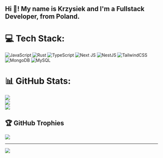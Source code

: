 <h2 align="left">Hi 👋! My name is Krzysiek and I'm a Fullstack Developer, from Poland.</h2>

# 💻 Tech Stack:
![JavaScript](https://img.shields.io/badge/javascript-%23323330.svg?style=for-the-badge&logo=javascript&logoColor=%23F7DF1E) ![Rust](https://img.shields.io/badge/rust-%23000000.svg?style=for-the-badge&logo=rust&logoColor=white) ![TypeScript](https://img.shields.io/badge/typescript-%23007ACC.svg?style=for-the-badge&logo=typescript&logoColor=white) ![Next JS](https://img.shields.io/badge/Next-black?style=for-the-badge&logo=next.js&logoColor=white) ![NestJS](https://img.shields.io/badge/nestjs-%23E0234E.svg?style=for-the-badge&logo=nestjs&logoColor=white) ![TailwindCSS](https://img.shields.io/badge/tailwindcss-%2338B2AC.svg?style=for-the-badge&logo=tailwind-css&logoColor=white) ![MongoDB](https://img.shields.io/badge/MongoDB-%234ea94b.svg?style=for-the-badge&logo=mongodb&logoColor=white) ![MySQL](https://img.shields.io/badge/mysql-%2300f.svg?style=for-the-badge&logo=mysql&logoColor=white)
# 📊 GitHub Stats:
![](https://github-readme-stats.vercel.app/api?username=malezjaa&theme=merko&hide_border=false&include_all_commits=true&count_private=true)<br/>
![](https://github-readme-streak-stats.herokuapp.com/?user=malezjaa&theme=merko&hide_border=false)<br/>
![](https://github-readme-stats.vercel.app/api/top-langs/?username=malezjaa&theme=merko&hide_border=false&include_all_commits=true&count_private=true&layout=compact)

## 🏆 GitHub Trophies
![](https://github-profile-trophy.vercel.app/?username=malezjaa&theme=gruvbox&no-frame=false&no-bg=true&margin-w=4)

---
[![](https://visitcount.itsvg.in/api?id=malezjaa&icon=0&color=0)](https://visitcount.itsvg.in)

<!-- Proudly created with GPRM ( https://gprm.itsvg.in ) -->

